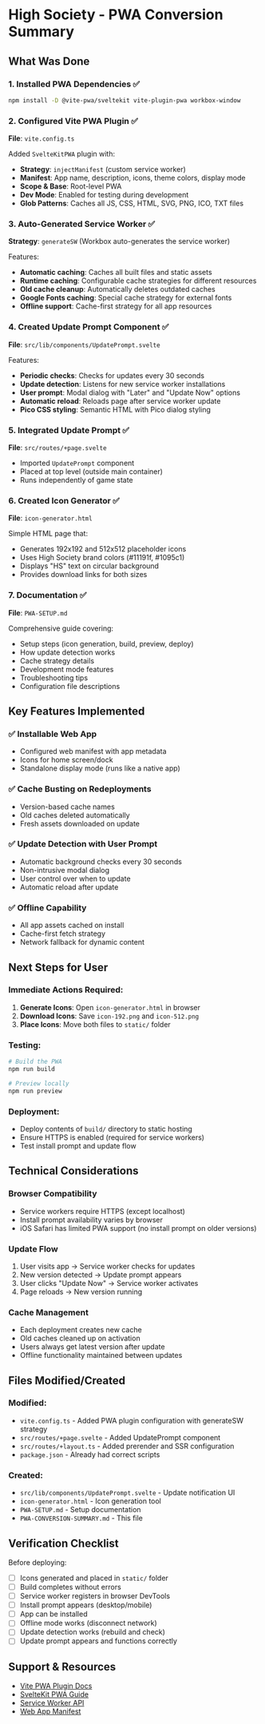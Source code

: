 # High Society - PWA Conversion Summary

## What Was Done

### 1. Installed PWA Dependencies ✅
```bash
npm install -D @vite-pwa/sveltekit vite-plugin-pwa workbox-window
```

### 2. Configured Vite PWA Plugin ✅
**File**: `vite.config.ts`

Added `SvelteKitPWA` plugin with:
- **Strategy**: `injectManifest` (custom service worker)
- **Manifest**: App name, description, icons, theme colors, display mode
- **Scope & Base**: Root-level PWA
- **Dev Mode**: Enabled for testing during development
- **Glob Patterns**: Caches all JS, CSS, HTML, SVG, PNG, ICO, TXT files

### 3. Auto-Generated Service Worker ✅
**Strategy**: `generateSW` (Workbox auto-generates the service worker)

Features:
- **Automatic caching**: Caches all built files and static assets
- **Runtime caching**: Configurable cache strategies for different resources
- **Old cache cleanup**: Automatically deletes outdated caches
- **Google Fonts caching**: Special cache strategy for external fonts
- **Offline support**: Cache-first strategy for all app resources

### 4. Created Update Prompt Component ✅
**File**: `src/lib/components/UpdatePrompt.svelte`

Features:
- **Periodic checks**: Checks for updates every 30 seconds
- **Update detection**: Listens for new service worker installations
- **User prompt**: Modal dialog with "Later" and "Update Now" options
- **Automatic reload**: Reloads page after service worker update
- **Pico CSS styling**: Semantic HTML with Pico dialog styling

### 5. Integrated Update Prompt ✅
**File**: `src/routes/+page.svelte`

- Imported `UpdatePrompt` component
- Placed at top level (outside main container)
- Runs independently of game state

### 6. Created Icon Generator ✅
**File**: `icon-generator.html`

Simple HTML page that:
- Generates 192x192 and 512x512 placeholder icons
- Uses High Society brand colors (#11191f, #1095c1)
- Displays "HS" text on circular background
- Provides download links for both sizes

### 7. Documentation ✅
**File**: `PWA-SETUP.md`

Comprehensive guide covering:
- Setup steps (icon generation, build, preview, deploy)
- How update detection works
- Cache strategy details
- Development mode features
- Troubleshooting tips
- Configuration file descriptions

## Key Features Implemented

### ✅ Installable Web App
- Configured web manifest with app metadata
- Icons for home screen/dock
- Standalone display mode (runs like a native app)

### ✅ Cache Busting on Redeployments
- Version-based cache names
- Old caches deleted automatically
- Fresh assets downloaded on update

### ✅ Update Detection with User Prompt
- Automatic background checks every 30 seconds
- Non-intrusive modal dialog
- User control over when to update
- Automatic reload after update

### ✅ Offline Capability
- All app assets cached on install
- Cache-first fetch strategy
- Network fallback for dynamic content

## Next Steps for User

### Immediate Actions Required:
1. **Generate Icons**: Open `icon-generator.html` in browser
2. **Download Icons**: Save `icon-192.png` and `icon-512.png`
3. **Place Icons**: Move both files to `static/` folder

### Testing:
```bash
# Build the PWA
npm run build

# Preview locally
npm run preview
```

### Deployment:
- Deploy contents of `build/` directory to static hosting
- Ensure HTTPS is enabled (required for service workers)
- Test install prompt and update flow

## Technical Considerations

### Browser Compatibility
- Service workers require HTTPS (except localhost)
- Install prompt availability varies by browser
- iOS Safari has limited PWA support (no install prompt on older versions)

### Update Flow
1. User visits app → Service worker checks for updates
2. New version detected → Update prompt appears
3. User clicks "Update Now" → Service worker activates
4. Page reloads → New version running

### Cache Management
- Each deployment creates new cache
- Old caches cleaned up on activation
- Users always get latest version after update
- Offline functionality maintained between updates

## Files Modified/Created

### Modified:
- `vite.config.ts` - Added PWA plugin configuration with generateSW strategy
- `src/routes/+page.svelte` - Added UpdatePrompt component
- `src/routes/+layout.ts` - Added prerender and SSR configuration
- `package.json` - Already had correct scripts

### Created:
- `src/lib/components/UpdatePrompt.svelte` - Update notification UI
- `icon-generator.html` - Icon generation tool
- `PWA-SETUP.md` - Setup documentation
- `PWA-CONVERSION-SUMMARY.md` - This file

## Verification Checklist

Before deploying:
- [ ] Icons generated and placed in `static/` folder
- [ ] Build completes without errors
- [ ] Service worker registers in browser DevTools
- [ ] Install prompt appears (desktop/mobile)
- [ ] App can be installed
- [ ] Offline mode works (disconnect network)
- [ ] Update detection works (rebuild and check)
- [ ] Update prompt appears and functions correctly

## Support & Resources

- [Vite PWA Plugin Docs](https://vite-pwa-org.netlify.app/)
- [SvelteKit PWA Guide](https://vite-pwa-org.netlify.app/frameworks/sveltekit.html)
- [Service Worker API](https://developer.mozilla.org/en-US/docs/Web/API/Service_Worker_API)
- [Web App Manifest](https://developer.mozilla.org/en-US/docs/Web/Manifest)
